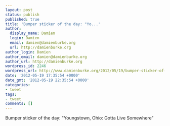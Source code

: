 ```yaml
---
layout: post
status: publish
published: true
title: 'Bumper sticker of the day: "Yo...'
author:
  display_name: Damien
  login: Damien
  email: damien@damienburke.org
  url: http://damienburke.org
author_login: Damien
author_email: damien@damienburke.org
author_url: http://damienburke.org
wordpress_id: 2246
wordpress_url: http://www.damienburke.org/2012/05/19/bumper-sticker-of-the-day-yo/
date: '2012-05-19 17:35:54 +0000'
date_gmt: '2012-05-19 22:35:54 +0000'
categories:
- tweet
tags:
- tweet
comments: []
---
```

<p>Bumper sticker of the day: "Youngstown, Ohio: Gotta Live Somewhere"</p>
